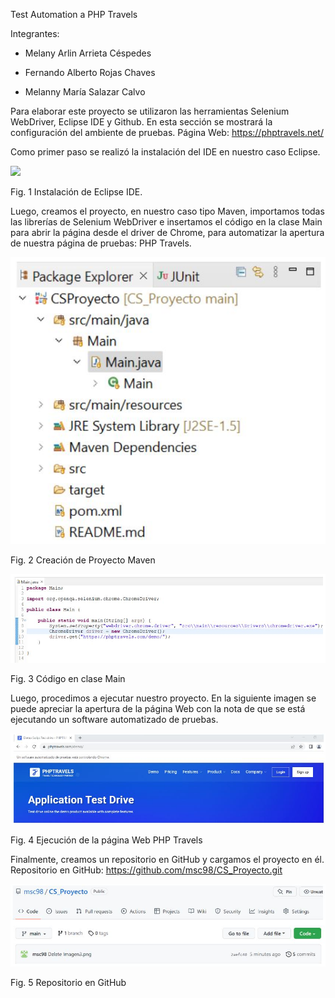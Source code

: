 Test Automation a PHP Travels

Integrantes:

* Melany Arlin Arrieta Céspedes

* Fernando Alberto Rojas Chaves

* Melanny María Salazar Calvo

Para elaborar este proyecto se utilizaron las herramientas Selenium WebDriver, Eclipse IDE y Github. En esta sección se mostrará la configuración del ambiente de pruebas. Página Web: https://phptravels.net/

Como primer paso se realizó la instalación del IDE en nuestro caso Eclipse.

![](https://github.com/msc98/CS_Proyecto/blob/main/IDE%20Eclipse.JPG)

Fig. 1 Instalación de Eclipse IDE.

Luego, creamos el proyecto, en nuestro caso tipo Maven, importamos todas las librerías de Selenium WebDriver e insertamos el código en la clase Main para abrir la página desde el driver de Chrome, para automatizar la apertura de nuestra página de pruebas: PHP Travels.


![](https://github.com/MelanyAC/CS_Proyecto/blob/main/Proyecto%20Maven.JPG)

Fig. 2 Creación de Proyecto Maven

![](https://github.com/MelanyAC/CS_Proyecto/blob/main/Main.JPG)

Fig. 3 Código en clase Main

Luego, procedimos a ejecutar nuestro proyecto. En la siguiente imagen se puede apreciar la apertura de la página Web con la nota de que se está ejecutando un software automatizado de pruebas.

![](https://github.com/MelanyAC/CS_Proyecto/blob/main/PHP%20Travels.JPG)

Fig. 4 Ejecución de la página Web PHP Travels

Finalmente, creamos un repositorio en GitHub y cargamos el proyecto en él. Repositorio en GitHub: https://github.com/msc98/CS_Proyecto.git 

![](https://github.com/MelanyAC/CS_Proyecto/blob/main/Git.JPG)

Fig. 5 Repositorio en GitHub
